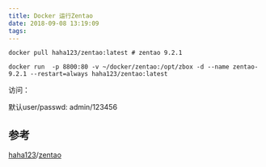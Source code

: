 ```yaml
---
title: Docker 运行Zentao
date: 2018-09-08 13:19:09
tags:
---
```


```shell
docker pull haha123/zentao:latest # zentao 9.2.1
```

```shell
docker run  -p 8800:80 -v ~/docker/zentao:/opt/zbox -d --name zentao-9.2.1 --restart=always haha123/zentao:latest
```

访问：

默认user/passwd: admin/123456

## 参考

[haha123](https://hub.docker.com/u/haha123/)/[zentao](https://hub.docker.com/r/haha123/zentao/)